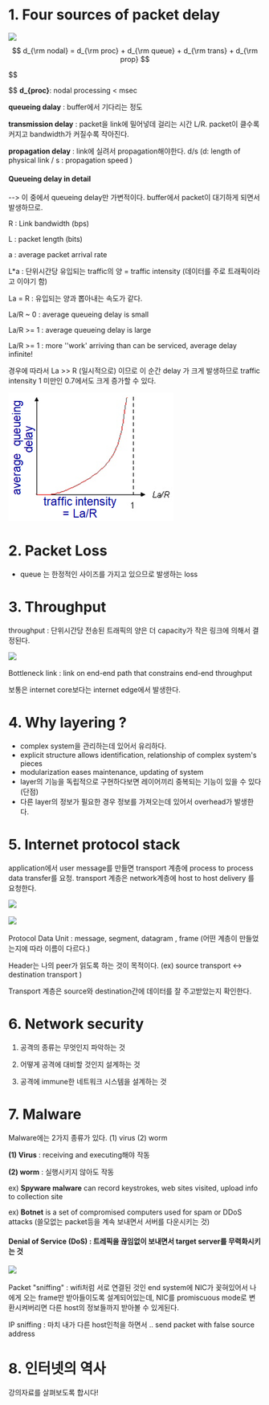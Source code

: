 # 1. Four sources of packet delay 

![](D:\_User\Desktop\1-3-1.png)
$$
d_{\rm nodal} = d_{\rm proc} + d_{\rm queue} + d_{\rm trans} + d_{\rm prop}
$$

$$

$$
 **d_{proc}**: nodal processing < msec

**queueing dalay** : buffer에서 기다리는 정도

**transmission delay** : packet을 link에 밀어넣데 걸리는 시간 L/R. packet이 클수록 커지고 bandwidth가 커질수록 작아진다.

**propagation delay** : link에 실려서 propagation해야한다.  d/s (d: length of physical link / s : propagation speed )



#### **Queueing delay in detail** 

-->  이 중에서 queueing delay만 가변적이다. buffer에서 packet이 대기하게 되면서 발생하므로. 



R : Link bandwidth (bps)

L : packet length (bits)

a : average packet arrival rate

L*a : 단위시간당 유입되는 traffic의 양 = traffic intensity  (데이터를 주로 트래픽이라고 이야기 함)



La = R : 유입되는 양과 뽑아내는 속도가 같다. 

La/R ~ 0 : average queueing delay is small

La/R >= 1 : average queueing delay is large

La/R >= 1 : more ''work' arriving than can be serviced, average delay infinite! 



경우에 따라서 La >> R (일시적으로) 이므로 이 순간 delay 가 크게 발생하므로 traffic intensity 1 미만인 0.7에서도  크게 증가할 수 있다. 



![](1-3-2.PNG)

# 2. Packet Loss 

- queue 는 한정적인 사이즈를 가지고 있으므로 발생하는 loss



# 3. Throughput

throughput : 단위시간당 전송된 트래픽의 양은 더 capacity가 작은 링크에 의해서 결정된다. 

![](D:\_User\Desktop\1-3-3.PNG)

Bottleneck link : link on end-end path that constrains end-end throughput 

보통은 internet core보다는 internet edge에서 발생한다.



# 4. Why layering ? 

- complex system을 관리하는데 있어서 유리하다.
- explicit structure allows identification, relationship of complex system's pieces
- modularization eases maintenance, updating of system 
- layer의 기능을 독립적으로 구현하다보면 레이어끼리 중복되는 기능이 있을 수 있다 (단점)
- 다른 layer의 정보가 필요한 경우 정보를 가져오는데 있어서 overhead가 발생한다. 





# 5. Internet protocol stack 

application에서 user message를 만들면 transport 계층에 process to process data transfer를 요청. transport 계층은 network계층에 host to host delivery 를 요청한다. 

![](D:\_User\Desktop\1-3-4.PNG)



![](D:\_User\Desktop\1-3-5.PNG)



Protocol Data Unit : message, segment, datagram , frame (어떤 계층이 만들었는지에 따라 이름이 다르다.)

Header는 나의 peer가 읽도록 하는 것이 목적이다. (ex) source transport <-> destination transport )

Transport 계층은 source와 destination간에 데이터를 잘 주고받았는지 확인한다. 



# 6. Network security 

1) 공격의 종류는 무엇인지 파악하는 것 

2) 어떻게 공격에 대비할 것인지 설계하는 것 

3) 공격에 immune한 네트워크 시스템을 설계하는 것





# 7. Malware

Malware에는 2가지 종류가 있다. (1) virus (2) worm

**(1) Virus** : receiving and executing해야 작동

**(2) worm** : 실행시키지 않아도 작동

ex) **Spyware malware** can record keystrokes, web sites visited, upload info to collection site

ex) **Botnet** is a set of compromised computers used for spam or DDoS attacks (쓸모없는 packet등을 계속 보내면서 서버를 다운시키는 것)



#### Denial of Service (DoS) : 트레픽을 끊임없이 보내면서  target server를 무력화시키는 것 



![](D:\_User\Desktop\1-3-6.PNG)



Packet "sniffing" : wifi처럼 서로 연결된 것인 end system에 NIC가 꽂혀있어서 나에게 오는 frame만 받아들이도록 설계되어있는데, NIC를 promiscuous mode로 변환시켜버리면 다른 host의 정보들까지 받아볼 수 있게된다.

IP sniffing : 마치 내가 다른 host인척을 하면서 ..  send packet with false source address 



# 8. 인터넷의 역사 

강의자료를 살펴보도록 합시다!
